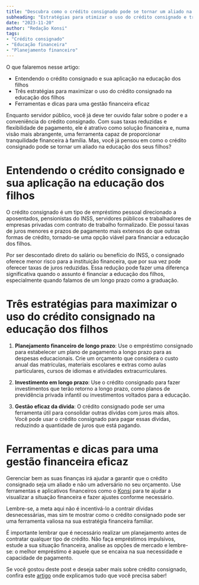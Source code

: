 ```yaml
---
title: "Descubra como o crédito consignado pode se tornar um aliado na educação dos seus filhos"
subheading: "Estratégias para otimizar o uso do crédito consignado e transformá-lo em uma ferramenta eficaz para o planejamento futuro dos seus filhos"
date: "2023-11-20"
author: "Redação Konsi"
tags:
- "Crédito consignado"
- "Educação financeira"
- "Planejamento financeiro"
---
```


O que falaremos nesse artigo:
- Entendendo o crédito consignado e sua aplicação na educação dos filhos
- Três estratégias para maximizar o uso do crédito consignado na educação dos filhos
- Ferramentas e dicas para uma gestão financeira eficaz

Enquanto servidor público, você já deve ter ouvido falar sobre o poder e a conveniência do crédito consignado. Com suas taxas reduzidas e flexibilidade de pagamento, ele é atrativo como solução financeira e, numa visão mais abrangente, uma ferramenta capaz de proporcionar tranquilidade financeira à família. Mas, você já pensou em como o crédito consignado pode se tornar um aliado na educação dos seus filhos?

# Entendendo o crédito consignado e sua aplicação na educação dos filhos

O crédito consignado é um tipo de empréstimo pessoal direcionado a aposentados, pensionistas do INSS, servidores públicos e trabalhadores de empresas privadas com contrato de trabalho formalizado. Ele possui taxas de juros menores e prazos de pagamento mais extensos do que outras formas de crédito, tornado-se uma opção viável para financiar a educação dos filhos.

Por ser descontado direto do salário ou benefício do INSS, o consignado oferece menor risco para a instituição financeira, que por sua vez pode oferecer taxas de juros reduzidas. Essa redução pode fazer uma diferença significativa quando o assunto é financiar a educação dos filhos, especialmente quando falamos de um longo prazo como a graduação.

# Três estratégias para maximizar o uso do crédito consignado na educação dos filhos

1. **Planejamento financeiro de longo prazo**: Use o empréstimo consignado para estabelecer um plano de pagamento a longo prazo para as despesas educacionais. Crie um orçamento que considera o custo anual das matrículas, materiais escolares e extras como aulas particulares, cursos de idiomas e atividades extracurriculares.

2. **Investimento em longo prazo**: Use o crédito consignado para fazer investimentos que terão retorno a longo prazo, como planos de previdência privada infantil ou investimentos voltados para a educação. 

3. **Gestão eficaz da dívida**: O crédito consignado pode ser uma ferramenta útil para consolidar outras dívidas com juros mais altos. Você pode usar o crédito consignado para pagar essas dívidas, reduzindo a quantidade de juros que está pagando.

# Ferramentas e dicas para uma gestão financeira eficaz

Gerenciar bem as suas finanças irá ajudar a garantir que o crédito consignado seja um aliado e não um adversário no seu orçamento. Use ferramentas e aplicativos financeiros como o [Konsi][1] para te ajudar a visualizar a situação financeira e fazer ajustes conforme necessário.

Lembre-se, a meta aqui não é incentivá-lo a contrair dívidas desnecessárias, mas sim te mostrar como o crédito consignado pode ser uma ferramenta valiosa na sua estratégia financeira familiar.

É importante lembrar que é necessário realizar um planejamento antes de contratar qualquer tipo de crédito. Não faça empréstimos impulsivos, estude a sua situação financeira, analise as opções de mercado e lembre-se: o melhor empréstimo é aquele que se encaixa na sua necessidade e capacidade de pagamento.

Se você gostou deste post e deseja saber mais sobre crédito consignado, confira este [artigo][2] onde explicamos tudo que você precisa saber!

[1]: https://konsi.com.br
[2]:https://konsi.com.br/postagem/o-guia-definitivo-sobre-credito-consignado-para-servidor-publico-novato

